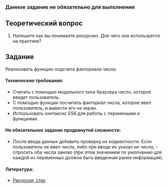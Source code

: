 ### Данное задание не обязательно для выполнения

## Теоретический вопрос 

1. Напишите как вы понимаете рекурсию. Для чего она используется на практике?

## Задание

Реализовать функцию подсчета факториала числа. 

#### Технические требования:
- Считать с помощью модального окна браузера число, которое введет пользователь.
- С помощью функции посчитать факториал числа, которое ввел пользователь, и вывести его на экран.
- Использовать синтаксис ES6 для работы с перемеными и функциями.

#### Не обязательное задание продвинутой сложности:
- После ввода данных добавить проверку их корректности. Если пользователь не ввел числа, либо при вводе их указал не числа, - спросить оба числа заново (при этом значением по умолчанию для каждой из переменных должна быть введенная ранее информация).

#### Литература:
- [Рекурсия, стек](https://learn.javascript.ru/recursion)